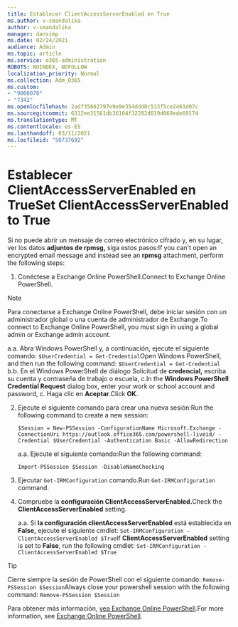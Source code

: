 ```yaml
---
title: Establecer ClientAccessServerEnabled en True
ms.author: v-smandalika
author: v-smandalika
manager: dansimp
ms.date: 02/24/2021
audience: Admin
ms.topic: article
ms.service: o365-administration
ROBOTS: NOINDEX, NOFOLLOW
localization_priority: Normal
ms.collection: Adm_O365
ms.custom:
- "9000078"
- "7342"
ms.openlocfilehash: 2adf35662797e9e9e354ddd0c513f5ce2463d07c
ms.sourcegitcommit: 6312ee31561db36104f32282d019d069ede69174
ms.translationtype: MT
ms.contentlocale: es-ES
ms.lasthandoff: 03/11/2021
ms.locfileid: "50737692"
---
```

# <a name="set-clientaccessserverenabled-to-true"></a><span data-ttu-id="bf24d-102">Establecer ClientAccessServerEnabled en True</span><span class="sxs-lookup"><span data-stu-id="bf24d-102">Set ClientAccessServerEnabled to True</span></span>

<span data-ttu-id="bf24d-103">Si no puede abrir un mensaje de correo electrónico cifrado y, en su lugar, ver los datos **adjuntos de rpmsg,** siga estos pasos:</span><span class="sxs-lookup"><span data-stu-id="bf24d-103">If you can't open an encrypted email message and instead see an **rpmsg** attachment, perform the following steps:</span></span>

1. <span data-ttu-id="bf24d-104">Conéctese a Exchange Online PowerShell.</span><span class="sxs-lookup"><span data-stu-id="bf24d-104">Connect to Exchange Online PowerShell.</span></span>

> [!NOTE]
> <span data-ttu-id="bf24d-105">Para conectarse a Exchange Online PowerShell, debe iniciar sesión con un administrador global o una cuenta de administrador de Exchange.</span><span class="sxs-lookup"><span data-stu-id="bf24d-105">To connect to Exchange Online PowerShell, you must sign in using a global admin or Exchange admin account.</span></span>

   <span data-ttu-id="bf24d-106">a.</span><span class="sxs-lookup"><span data-stu-id="bf24d-106">a.</span></span> <span data-ttu-id="bf24d-107">Abra Windows PowerShell y, a continuación, ejecute el siguiente comando: `$UserCredential = Get-Credential`</span><span class="sxs-lookup"><span data-stu-id="bf24d-107">Open Windows PowerShell, and then run the following command: `$UserCredential = Get-Credential`</span></span>
<span data-ttu-id="bf24d-108">b.</span><span class="sxs-lookup"><span data-stu-id="bf24d-108">b.</span></span> <span data-ttu-id="bf24d-109">En el Windows PowerShell de diálogo Solicitud de **credencial,** escriba su cuenta y contraseña de trabajo o escuela, c.</span><span class="sxs-lookup"><span data-stu-id="bf24d-109">In the **Windows PowerShell Credential Request** dialog box, enter your work or school account and password, c.</span></span> <span data-ttu-id="bf24d-110">Haga clic en **Aceptar**.</span><span class="sxs-lookup"><span data-stu-id="bf24d-110">Click **OK**.</span></span> 

2. <span data-ttu-id="bf24d-111">Ejecute el siguiente comando para crear una nueva sesión:</span><span class="sxs-lookup"><span data-stu-id="bf24d-111">Run the following command to create a new session:</span></span>

    `$Session = New-PSSession -ConfigurationName Microsoft.Exchange -ConnectionUri https://outlook.office365.com/powershell-liveid/ -Credential $UserCredential -Authentication Basic -AllowRedirection`

    <span data-ttu-id="bf24d-112">a.</span><span class="sxs-lookup"><span data-stu-id="bf24d-112">a.</span></span> <span data-ttu-id="bf24d-113">Ejecute el siguiente comando:</span><span class="sxs-lookup"><span data-stu-id="bf24d-113">Run the following command:</span></span>
    
    `Import-PSSession $Session -DisableNameChecking`

3. <span data-ttu-id="bf24d-114">Ejecutar `Get-IRMConfiguration` comando.</span><span class="sxs-lookup"><span data-stu-id="bf24d-114">Run `Get-IRMConfiguration` command.</span></span>

4. <span data-ttu-id="bf24d-115">Compruebe la **configuración ClientAccessServerEnabled.**</span><span class="sxs-lookup"><span data-stu-id="bf24d-115">Check the **ClientAccessServerEnabled** setting.</span></span> 

    <span data-ttu-id="bf24d-116">a.</span><span class="sxs-lookup"><span data-stu-id="bf24d-116">a.</span></span> <span data-ttu-id="bf24d-117">Si **la configuración clientAccessServerEnabled** está establecida en **False,** ejecute el siguiente cmdlet: `Set-IRMConfiguration -ClientAccessServerEnabled $True`</span><span class="sxs-lookup"><span data-stu-id="bf24d-117">If **ClientAccessServerEnabled** setting is set to **False**, run the following cmdlet: `Set-IRMConfiguration -ClientAccessServerEnabled $True`</span></span>

> [!TIP]
> <span data-ttu-id="bf24d-118">Cierre siempre la sesión de PowerShell con el siguiente comando: `Remove-PSSession $Session`</span><span class="sxs-lookup"><span data-stu-id="bf24d-118">Always close your powershell session with the following command: `Remove-PSSession $Session`</span></span>

<span data-ttu-id="bf24d-119">Para obtener más información, [vea Exchange Online PowerShell](https://docs.microsoft.com/powershell/exchange/connect-to-exchange-online-powershell).</span><span class="sxs-lookup"><span data-stu-id="bf24d-119">For more information, see [Exchange Online PowerShell](https://docs.microsoft.com/powershell/exchange/connect-to-exchange-online-powershell).</span></span>

